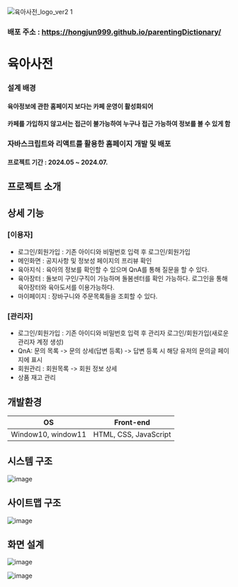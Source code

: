 ![육아사전_logo_ver2 1](https://github.com/hongjun999/parentingDictionary/assets/174400781/5026c03c-051a-4e5d-94b0-281d691f6b3a)

### 배포 주소 : https://hongjun999.github.io/parentingDictionary/


# 육아사전
### 설계 배경
#### 육아정보에 관한 홈페이지 보다는 카페 운영이 활성화되어 
#### 카페를 가입하지 않고서는 접근이 불가능하여 누구나 접근 가능하여 정보를 볼 수 있게 함

### 자바스크립트와 리액트를 활용한 홈페이지 개발 및 배포

#### 프로젝트 기간 : 2024.05 ~ 2024.07.


## 프로젝트 소개
#### 


## 상세 기능

### [이용자]
- 로그인/회원가입 : 기존 아이디와 비밀번호 입력 후 로그인/회원가입
- 메인화면 : 공지사항 및 정보성 페이지의 프리뷰 확인
- 육아지식 : 육아의 정보를 확인할 수 있으며 QnA를 통해 질문을 할 수 있다.
- 육아장터 : 돌보미 구인/구직이 가능하며 돌봄센터를 확인 가능하다.
            로그인을 통해 육아장터와 육아도서를 이용가능하다.
- 마이페이지 : 장바구니와 주문목록들을 조회할 수 있다.

### [관리자]
- 로그인/회원가입 : 기존 아이디와 비밀번호 입력 후 관리자 로그인/회원가입(새로운 관리자 계정 생성)
- QnA: 문의 목록 -> 문의 상세(답변 등록) -> 답변 등록 시 해당 유저의 문의글 페이지에 표시
- 회원관리 : 회원목록 -> 회원 정보 상세
- 상품 재고 관리

## 개발환경

|OS| Front-end|
|---------|-------------|
|Window10, window11| HTML, CSS, JavaScript|

## 시스템 구조
![image](https://github.com/hongjun999/parentingDictionary/assets/174400781/05e5ab04-4e7f-4d70-ab10-ddffc77125d4)

## 사이트맵 구조
![image](https://github.com/hongjun999/parentingDictionary/assets/174400781/4d8f84cf-5538-4f73-a8fc-597677ddd90f)

## 화면 설계
![image](https://github.com/hongjun999/parentingDictionary/assets/174400781/fec121d6-5466-4a17-823f-46e75c6507c1)

![image](https://github.com/hongjun999/parentingDictionary/assets/174400781/c9a5620c-7188-496a-a64b-9a7c06a5eb13)


 
